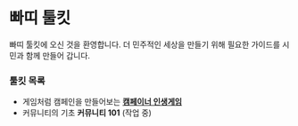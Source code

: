 # 빠띠 툴킷

빠띠 툴킷에 오신 것을 환영합니다. 더 민주적인 세상을 만들기 위해 필요한 가이드를 시민과 함께 만들어 갑니다.

### 툴킷 목록 
* 게임처럼 캠페인을 만들어보는 **[캠페이너 인생게임](/campaigner.html)** 
* 커뮤니티의 기초 **커뮤니티 101** (작업 중)
